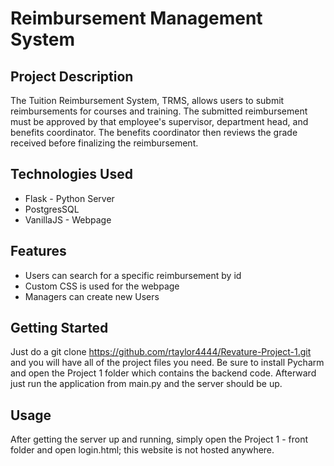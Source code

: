 # Reimbursement Management System

## Project Description

The Tuition Reimbursement System, TRMS, allows users to submit reimbursements for courses and training. The submitted reimbursement must be approved by that employee's supervisor, department head, and benefits coordinator. The benefits coordinator then reviews the grade received before finalizing the reimbursement.

## Technologies Used

* Flask - Python Server
* PostgresSQL
* VanillaJS - Webpage

## Features

* Users can search for a specific reimbursement by id
* Custom CSS is used for the webpage
* Managers can create new Users

## Getting Started
   
Just do a git clone https://github.com/rtaylor4444/Revature-Project-1.git and you will have all of the project files you need.
Be sure to install Pycharm and open the Project 1 folder which contains the backend code.
Afterward just run the application from main.py and the server should be up.


## Usage

After getting the server up and running, simply open the Project 1 - front folder and open login.html; this website is not hosted anywhere.
